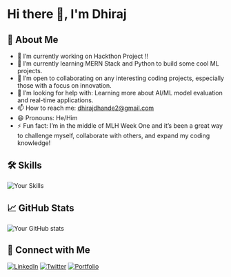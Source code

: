 # Hi there 👋, I'm Dhiraj

## 🚀 About Me
- 🔭 I’m currently working on Hackthon Project !!
- 🌱 I’m currently learning MERN Stack and Python to build some cool ML projects.
- 👯 I’m open to collaborating on any interesting coding projects, especially those with a focus on innovation.
- 🤔 I’m looking for help with: Learning more about AI/ML model evaluation and real-time applications.
- 📫 How to reach me: dhirajdhande2@gmail.com
- 😄 Pronouns: He/Him
- ⚡ Fun fact: I’m in the middle of MLH Week One and it’s been a great way to challenge myself, collaborate with others, and expand my coding knowledge!

## 🛠️ Skills
![Your Skills](https://skillicons.dev/icons?i=html,css,js,nodedotjs,express,bootstrap,git,github)

## 📈 GitHub Stats
![Your GitHub stats](https://github-readme-stats.vercel.app/api?username=dhirajdhande19&show_icons=true&theme=radical)

## 🔗 Connect with Me
[![LinkedIn](https://img.shields.io/badge/LinkedIn-DhirajDhande-blue)](https://www.linkedin.com/in/dhiraj-dhande-1a7262237/)
[![Twitter](https://img.shields.io/badge/Twitter-@DhirajDhande8-blue)](https://x.com/DhirajDhande8)
[![Portfolio](https://img.shields.io/badge/Portfolio-YourPortfolio-blue)](https://yourportfolio.com)
